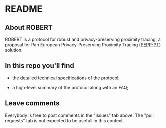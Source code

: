 # README

## About ROBERT

ROBERT is a protocol for robust and privacy-preserving proximity tracing, a proposal for Pan European Privacy-Preserving Proximity Tracing ([PEPP-PT](https://www.pepp-pt.org/)) solution.

## In this repo you'll find

* the detailed technical specifications of the protocol;

* a high-level summary of the protocol along with an FAQ;

## Leave comments

Everybody is free to post comments in the "issues" tab above. The "pull requests" tab is not expected to be usefull in this context.

